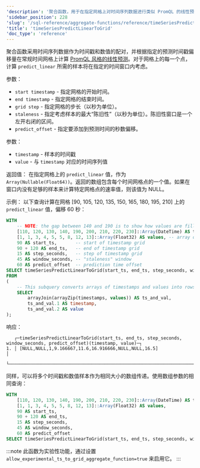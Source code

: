 ```yaml
---
'description': '聚合函数，用于在指定网格上对时间序列数据进行类似 PromQL 的线性预测。'
'sidebar_position': 228
'slug': '/sql-reference/aggregate-functions/reference/timeSeriesPredictLinearToGrid'
'title': 'timeSeriesPredictLinearToGrid'
'doc_type': 'reference'
---
```


聚合函数采用时间序列数据作为时间戳和数值的配对，并根据指定的预测时间戳偏移量在常规时间网格上计算 [PromQL 风格的线性预测](https://prometheus.io/docs/prometheus/latest/querying/functions/#predict_linear)。对于网格上的每一个点，计算 `predict_linear` 所需的样本将在指定的时间窗口内考虑。

参数：
- `start timestamp` - 指定网格的开始时间。
- `end timestamp` - 指定网格的结束时间。
- `grid step` - 指定网格的步长（以秒为单位）。
- `staleness` - 指定考虑样本的最大“陈旧性”（以秒为单位）。陈旧性窗口是一个左开右闭的区间。
- `predict_offset` - 指定要添加到预测时间的秒数偏移。

参数：
- `timestamp` - 样本的时间戳
- `value` - 与 `timestamp` 对应的时间序列值

返回值：
在指定网格上的 `predict_linear` 值，作为 `Array(Nullable(Float64))`。返回的数组包含每个时间网格点的一个值。如果在窗口内没有足够的样本来计算特定网格点的速率值，则该值为 NULL。

示例：
以下查询计算在网格 [90, 105, 120, 135, 150, 165, 180, 195, 210] 上的 `predict_linear` 值，偏移 60 秒：

```sql
WITH
    -- NOTE: the gap between 140 and 190 is to show how values are filled for ts = 150, 165, 180 according to window parameter
    [110, 120, 130, 140, 190, 200, 210, 220, 230]::Array(DateTime) AS timestamps,
    [1, 1, 3, 4, 5, 5, 8, 12, 13]::Array(Float32) AS values, -- array of values corresponding to timestamps above
    90 AS start_ts,       -- start of timestamp grid
    90 + 120 AS end_ts,   -- end of timestamp grid
    15 AS step_seconds,   -- step of timestamp grid
    45 AS window_seconds, -- "staleness" window
    60 AS predict_offset  -- prediction time offset
SELECT timeSeriesPredictLinearToGrid(start_ts, end_ts, step_seconds, window_seconds, predict_offset)(timestamp, value)
FROM
(
    -- This subquery converts arrays of timestamps and values into rows of `timestamp`, `value`
    SELECT
        arrayJoin(arrayZip(timestamps, values)) AS ts_and_val,
        ts_and_val.1 AS timestamp,
        ts_and_val.2 AS value
);
```

响应：

```response
   ┌─timeSeriesPredictLinearToGrid(start_ts, end_ts, step_seconds, window_seconds, predict_offset)(timestamp, value)─┐
1. │ [NULL,NULL,1,9.166667,11.6,16.916666,NULL,NULL,16.5]                                                            │
   └─────────────────────────────────────────────────────────────────────────────────────────────────────────────────┘
```

同样，可以将多个时间戳和数值样本作为相同大小的数组传递。使用数组参数的相同查询：

```sql
WITH
    [110, 120, 130, 140, 190, 200, 210, 220, 230]::Array(DateTime) AS timestamps,
    [1, 1, 3, 4, 5, 5, 8, 12, 13]::Array(Float32) AS values,
    90 AS start_ts,
    90 + 120 AS end_ts,
    15 AS step_seconds,
    45 AS window_seconds,
    60 AS predict_offset
SELECT timeSeriesPredictLinearToGrid(start_ts, end_ts, step_seconds, window_seconds, predict_offset)(timestamps, values);
```

:::note
此函数为实验性功能，通过设置 `allow_experimental_ts_to_grid_aggregate_function=true` 来启用它。
:::
